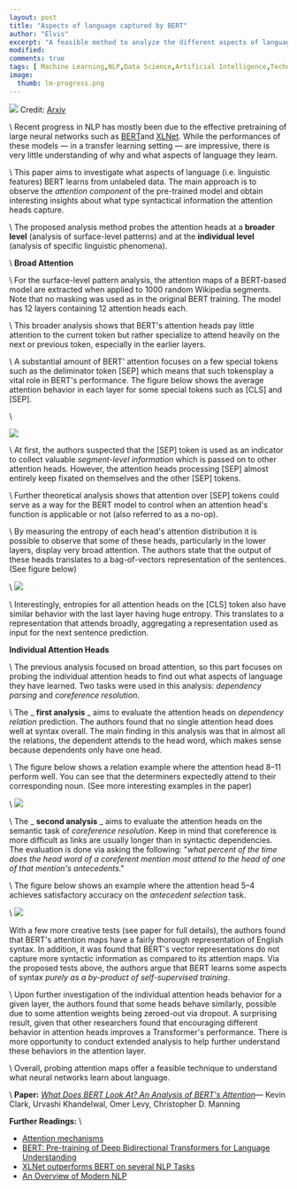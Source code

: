 ```yaml
---
layout: post
title: "Aspects of language captured by BERT"
author: "Elvis"
excerpt: "A feasible method to analyze the different aspects of language captured by BERT’s attention."
modified:
comments: true
tags: [ Machine Learning,NLP,Data Science,Artificial Intelligence,Technology]
image:
  thumb: lm-progress.png
---
```






![](https://miro.medium.com/max/1010/1*9_KDein5yCKJeXbD7anWUw.png)
Credit: [Arxiv](https://arxiv.org/pdf/1906.04341.pdf)

\\
Recent progress in NLP has mostly been due to the effective pretraining of large neural networks such as [BERT](https://arxiv.org/pdf/1810.04805.pdf)and [XLNet](https://medium.com/dair-ai/xlnet-outperforms-bert-on-several-nlp-tasks-9ec867bb563b). While the performances of these models — in a transfer learning setting — are impressive, there is very little understanding of why and what aspects of language they learn.

\\
This paper aims to investigate what aspects of language (i.e. linguistic features) BERT learns from unlabeled data. The main approach is to observe the _attention component_ of the pre-trained model and obtain interesting insights about what type syntactical information the attention heads capture.

\\
The proposed analysis method probes the attention heads at a **broader level** (analysis of surface-level patterns) and at the **individual level** (analysis of specific linguistic phenomena).

\\
**Broad Attention**

\\
For the surface-level pattern analysis, the attention maps of a BERT-based model are extracted when applied to 1000 random Wikipedia segments. Note that no masking was used as in the original BERT training. The model has 12 layers containing 12 attention heads each.

\\
This broader analysis shows that BERT&#39;s attention heads pay little attention to the current token but rather specialize to attend heavily on the next or previous token, especially in the earlier layers.

\\
A substantial amount of BERT&#39; attention focuses on a few special tokens such as the deliminator token [SEP] which means that such tokensplay a vital role in BERT&#39;s performance. The figure below shows the average attention behavior in each layer for some special tokens such as [CLS] and [SEP].

\\

![](https://miro.medium.com/max/677/0*Ms5w4Hg9ifNYootc.png)

\\
At first, the authors suspected that the [SEP] token is used as an indicator to collect valuable _segment-level information_ which is passed on to other attention heads. However, the attention heads processing [SEP] almost entirely keep fixated on themselves and the other [SEP] tokens.

\\
Further theoretical analysis shows that attention over [SEP] tokens could serve as a way for the BERT model to control when an attention head&#39;s function is applicable or not (also referred to as a no-op).

\\
By measuring the entropy of each head&#39;s attention distribution it is possible to observe that some of these heads, particularly in the lower layers, display very broad attention. The authors state that the output of these heads translates to a bag-of-vectors representation of the sentences. (See figure below)

\\
![](https://miro.medium.com/max/680/0*tgRIg4RC_-tny7GV.png)

\\
Interestingly, entropies for all attention heads on the [CLS] token also have similar behavior with the last layer having huge entropy. This translates to a representation that attends broadly, aggregating a representation used as input for the next sentence prediction.

**Individual Attention Heads**

\\
The previous analysis focused on broad attention, so this part focuses on probing the individual attention heads to find out what aspects of language they have learned. Two tasks were used in this analysis: _dependency parsing_ and _coreference resolution_.

\\
The _ **first analysis** _ aims to evaluate the attention heads on _dependency relation_ prediction. The authors found that no single attention head does well at syntax overall. The main finding in this analysis was that in almost all the relations, the dependent attends to the head word, which makes sense because dependents only have one head.

\\
The figure below shows a relation example where the attention head 8–11 perform well. You can see that the determiners expectedly attend to their corresponding noun. (See more interesting examples in the paper)

\\
![](https://miro.medium.com/max/487/0*gYioAXW5t5wRd9zP.png)

\\
The _ **second analysis** _ aims to evaluate the attention heads on the semantic task of _coreference resolution_. Keep in mind that coreference is more difficult as links are usually longer than in syntactic dependencies. The evaluation is done via asking the following: &quot;_what percent of the time does the head word of a coreferent mention most attend to the head of one of that mention&#39;s antecedents_.&quot;

\\
The figure below shows an example where the attention head 5–4 achieves satisfactory accuracy on the _antecedent selection_ task.

\\
![](https://miro.medium.com/max/490/0*ep_9jVQMEbmi2Gkp.png)

With a few more creative tests (see paper for full details), the authors found that BERT&#39;s attention maps have a fairly thorough representation of English syntax. In addition, it was found that BERT&#39;s vector representations do not capture more syntactic information as compared to its attention maps. Via the proposed tests above, the authors argue that BERT learns some aspects of syntax _purely as a by-product of self-supervised training_.

\\
Upon further investigation of the individual attention heads behavior for a given layer, the authors found that some heads behave similarly, possible due to some attention weights being zeroed-out via dropout. A surprising result, given that other researchers found that encouraging different behavior in attention heads improves a Transformer&#39;s performance. There is more opportunity to conduct extended analysis to help further understand these behaviors in the attention layer.

\\
Overall, probing attention maps offer a feasible technique to understand what neural networks learn about language.

\\
**Paper:** [_What Does BERT Look At? An Analysis of BERT&#39;s Attention_](https://arxiv.org/abs/1906.04341v1)— Kevin Clark, Urvashi Khandelwal, Omer Levy, Christopher D. Manning

**Further Readings:**
\\

- [Attention mechanisms](https://lilianweng.github.io/lil-log/2018/06/24/attention-attention.html)
- [BERT: Pre-training of Deep Bidirectional Transformers for Language Understanding](https://arxiv.org/pdf/1810.04805.pdf)
- [XLNet outperforms BERT on several NLP Tasks](https://medium.com/dair-ai/xlnet-outperforms-bert-on-several-nlp-tasks-9ec867bb563b)
- [An Overview of Modern NLP](https://medium.com/dair-ai/deep-learning-for-nlp-an-overview-of-recent-trends-d0d8f40a776d)